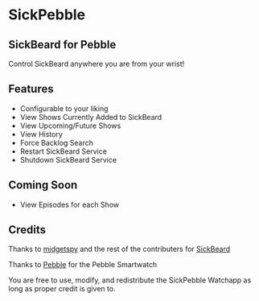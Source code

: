 SickPebble
==
SickBeard for Pebble
--

Control SickBeard anywhere you are from your wrist!

Features
--
+ Configurable to your liking
+ View Shows Currently Added to SickBeard
+ View Upcoming/Future Shows
+ View History
+ Force Backlog Search
+ Restart SickBeard Service
+ Shutdown SickBeard Service

Coming Soon
--
+ View Episodes for each Show

Credits
--
Thanks to [midgetspy](https://github.com/midgetspy/Sick-Beard) and the rest of the contributers for [SickBeard](http://sickbeard.com/)

Thanks to [Pebble](http://getpebble.com/) for the Pebble Smartwatch

You are free to use, modify, and redistribute the SickPebble Watchapp as long as proper credit is given to.
